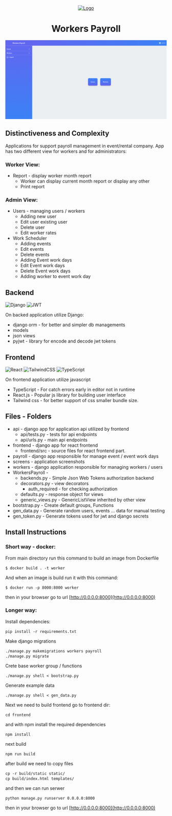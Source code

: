 <div align="center">
  <a href="https://github.com/angrysoft/workers-payroll">
    <img src="frontend/public/favicon.ico" alt="Logo" width="80" height="80">
  </a>

  <h1 align="center">Workers Payroll</h1>
</div>

[![Workers Payroll][product-screenshot]](screens/screen_1.png)

## Distinctiveness and Complexity

Applications for support payroll management in event/rental company. App has two different view for workers and for administrators:

### Worker View:

* Report - display worker month report
    - Worker can display current month report or display any other
    - Print report

### Admin View:

* Users - managing users / workers
  * Adding new user
  * Edit user existing user
  * Delete user
  * Edit worker rates 
* Work Scheduler
  - Adding events 
  - Edit events
  - Delete events
  - Adding Event work days 
  - Edit Event work days
  - Delete Event work days
  - Adding worker to event work day

## Backend

![Django](https://img.shields.io/badge/django-%23092E20.svg?style=for-the-badge&logo=django&logoColor=white)
![JWT](https://img.shields.io/badge/JWT-black?style=for-the-badge&logo=JSON%20web%20tokens)

On backed application utilize Django:
- django orm - for better and simpler db managements  
- models
- json views
- pyjwt - library for encode and decode jwt tokens

## Frontend

![React](https://img.shields.io/badge/react-%2320232a.svg?style=for-the-badge&logo=react&logoColor=%2361DAFB)
![TailwindCSS](https://img.shields.io/badge/tailwindcss-%2338B2AC.svg?style=for-the-badge&logo=tailwind-css&logoColor=white)
![TypeScript](https://img.shields.io/badge/typescript-%23007ACC.svg?style=for-the-badge&logo=typescript&logoColor=white)

On frontend application utilize javascript
- TypeScript - For catch errors early in editor not in runtime
- React.js - Popular js library for building user interface
- Tailwind css - for better support of css smaller bundle size.

## Files - Folders

- api - django app for application api utilized by frontend
    - api/tests.py - tests for api endpoints
    - api/urls.py - main api endpoints
- frontend - django app for react frontend
    - frontend/src - source files for react frontend part.
- payroll - django app responsible for manage event / event work days
- screens - application screenshots
- workers - django application responsible for managing workers / users
- WorkersPayroll - 
    - backends.py - Simple Json Web Tokens authorization backend
    - decorators.py - view decorators 
        - auth_required - for checking authorization
    - defaults.py - response object for views
    - generic_views.py - GenericListView inherited by other view
- bootstrap.py - Create default groups, Functions 
- gen_data.py - Generate random users, events ... data for manual testing
- gen_token.py - Generate tokens used for jwt and django secrets

## Install Instructions


### Short way - docker:

From main directory run this command to build an image from Dockerfile

```
$ docker build . -t worker
```

And when an image is build run it with this command:

```
$ docker run -p 8000:8000 worker
```

then in your browser go to url [http://0.0.0.0:8000](http://0.0.0.0:8000)

### Longer way:

Install dependencies:

```
pip install -r requirements.txt
```

Make django migrations

```
./manage.py makemigrations workers payroll
./manage.py migrate
```

Crete base worker group / functions

```
./manage.py shell < bootstrap.py
```

Generate example data
```
./manage.py shell < gen_data.py
```

Next we need to build frontend go to frontend dir:

```
cd frontend
```
and with npm install the required dependencies

```
npm install
```

next build 

```
npm run build
```

after build we need to copy files

```
cp -r build/static static/
cp build/index.html templates/
```

and then we can run serwer

```
python manage.py runserver 0.0.0.0:8000
```

then in your browser go to url [http://0.0.0.0:8000](http://0.0.0.0:8000)


[product-screenshot]: screens/screen_1.png
[logo]: frontend/public/favicon.ico

